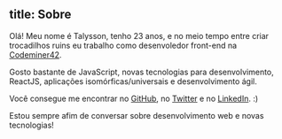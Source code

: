 title: Sobre
---

Olá! Meu nome é Talysson, tenho 23 anos, e no meio tempo entre criar trocadilhos ruins eu trabalho como desenvoledor front-end na [Codeminer42](http://codeminer42.com/).

Gosto bastante de JavaScript, novas tecnologias para desenvolvimento, ReactJS, aplicações isomórficas/universais e desenvolvimento ágil.

Você consegue me encontrar no [GitHub](https://github.com/talyssonoc), no [Twitter](http://twitter.com/talyssonoc) e no [LinkedIn](https://www.linkedin.com/in/talyssonoc/). :)

Estou sempre afim de conversar sobre desenvolvimento web e novas tecnologias!